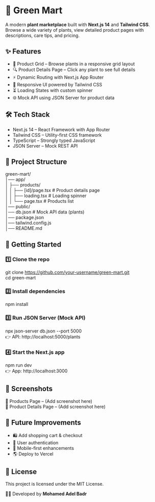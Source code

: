 # 🌱 Green Mart

A modern **plant marketplace** built with **Next.js 14** and **Tailwind CSS**. Browse a wide variety of plants, view detailed product pages with descriptions, care tips, and pricing.  

## ✨ Features
- 🛒 Product Grid – Browse plants in a responsive grid layout  
- 🔍 Product Details Page – Click any plant to see full details  
- ⚡ Dynamic Routing with Next.js App Router  
- 🎨 Responsive UI powered by Tailwind CSS  
- ⏳ Loading States with custom spinner  
- 🌐 Mock API using JSON Server for product data  

## 🛠 Tech Stack
- Next.js 14 – React Framework with App Router  
- Tailwind CSS – Utility-first CSS framework  
- TypeScript – Strongly typed JavaScript  
- JSON Server – Mock REST API  

## 📂 Project Structure
green-mart/  
│── app/  
│   ├── products/  
│   │   ├── [id]/page.tsx   # Product details page  
│   │   ├── loading.tsx     # Loading spinner  
│   │   └── page.tsx        # Products list  
│── public/  
│── db.json                 # Mock API data (plants)  
│── package.json  
│── tailwind.config.js  
│── README.md  

## 🚀 Getting Started
### 1️⃣ Clone the repo
git clone https://github.com/your-username/green-mart.git  
cd green-mart  

### 2️⃣ Install dependencies
npm install  

### 3️⃣ Run JSON Server (Mock API)
npx json-server db.json --port 5000  
👉 API: http://localhost:5000/plants  

### 4️⃣ Start the Next.js app
npm run dev  
👉 App: http://localhost:3000  

## 📸 Screenshots
🏬 Products Page – (Add screenshot here)  
🌿 Product Details Page – (Add screenshot here)  

## 📌 Future Improvements
- 🛍 Add shopping cart & checkout  
- 🔑 User authentication  
- 📱 Mobile-first enhancements  
- 🌎 Deploy to Vercel  

## 📄 License
This project is licensed under the MIT License.  

👨‍💻 Developed by **Mohamed Adel Badr**
